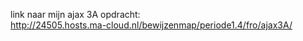 link naar mijn ajax 3A opdracht:<br>
http://24505.hosts.ma-cloud.nl/bewijzenmap/periode1.4/fro/ajax3A/
